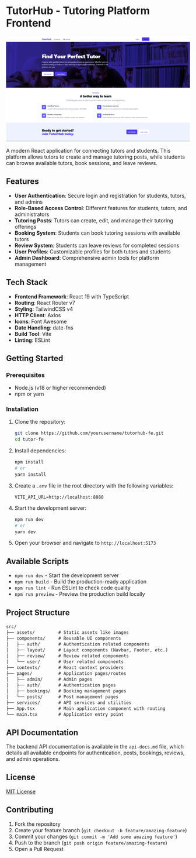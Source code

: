 # TutorHub - Tutoring Platform Frontend

![Main Page Preview](images/main.png)

A modern React application for connecting tutors and students. This platform allows tutors to create and manage tutoring posts, while students can browse available tutors, book sessions, and leave reviews.

## Features

- **User Authentication**: Secure login and registration for students, tutors, and admins
- **Role-Based Access Control**: Different features for students, tutors, and administrators
- **Tutoring Posts**: Tutors can create, edit, and manage their tutoring offerings
- **Booking System**: Students can book tutoring sessions with available tutors
- **Review System**: Students can leave reviews for completed sessions
- **User Profiles**: Customizable profiles for both tutors and students
- **Admin Dashboard**: Comprehensive admin tools for platform management

## Tech Stack

- **Frontend Framework**: React 19 with TypeScript
- **Routing**: React Router v7
- **Styling**: TailwindCSS v4
- **HTTP Client**: Axios
- **Icons**: Font Awesome
- **Date Handling**: date-fns
- **Build Tool**: Vite
- **Linting**: ESLint

## Getting Started

### Prerequisites

- Node.js (v18 or higher recommended)
- npm or yarn

### Installation

1. Clone the repository:
   ```bash
   git clone https://github.com/yourusername/tutorhub-fe.git
   cd tutor-fe
   ```

2. Install dependencies:
   ```bash
   npm install
   # or
   yarn install
   ```

3. Create a `.env` file in the root directory with the following variables:
   ```
   VITE_API_URL=http://localhost:8080
   ```

4. Start the development server:
   ```bash
   npm run dev
   # or
   yarn dev
   ```

5. Open your browser and navigate to `http://localhost:5173`

## Available Scripts

- `npm run dev` - Start the development server
- `npm run build` - Build the production-ready application
- `npm run lint` - Run ESLint to check code quality
- `npm run preview` - Preview the production build locally

## Project Structure

```
src/
├── assets/         # Static assets like images
├── components/     # Reusable UI components
│   ├── auth/       # Authentication related components
│   ├── layout/     # Layout components (Navbar, Footer, etc.)
│   ├── review/     # Review related components
│   └── user/       # User related components
├── contexts/       # React context providers
├── pages/          # Application pages/routes
│   ├── admin/      # Admin pages
│   ├── auth/       # Authentication pages
│   ├── bookings/   # Booking management pages
│   └── posts/      # Post management pages
├── services/       # API services and utilities
├── App.tsx         # Main application component with routing
└── main.tsx        # Application entry point
```

## API Documentation

The backend API documentation is available in the `api-docs.md` file, which details all available endpoints for authentication, posts, bookings, reviews, and admin operations.

## License

[MIT License](LICENSE)

## Contributing

1. Fork the repository
2. Create your feature branch (`git checkout -b feature/amazing-feature`)
3. Commit your changes (`git commit -m 'Add some amazing feature'`)
4. Push to the branch (`git push origin feature/amazing-feature`)
5. Open a Pull Request
